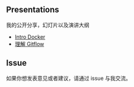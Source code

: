 ## Presentations

我的公开分享，幻灯片以及演讲大纲

- [Intro Docker](https://swipe.to/1555cv)
- [理解 Gitflow](https://swipe.to/8484p)

## Issue

如果你想发表意见或者建议，请通过 issue 与我交流。
